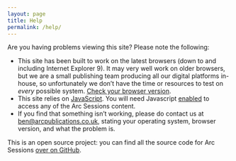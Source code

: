 ```yaml
---
layout: page
title: Help
permalink: /help/
---
```


Are you having problems viewing this site? Please note the following:

- This site has been built to work on the latest browsers (down to and including Internet Explorer 9). It may very well work on older browsers, but we are a small publishing team producing all our digital platforms in-house, so unfortunately we don&rsquo;t have the time or resources to test on *every* possible system. [Check your browser version](https://whatbrowser.org/).
- This site relies on [JavaScript](http://enable-javascript.com/). You will need Javascript [enabled](http://enable-javascript.com/) to access any of the Arc Sessions content.
- If you find that something isn&rsquo;t working, please do contact us at [ben@arcpublications.co.uk](mailto:ben@arcpublications.co.uk?subject=Arc%20Sessions%20bug), stating your operating system, browser version, and what the problem is.

This is an open source project: you can find all the source code for Arc Sessions [over on GitHub](https://github.com/Leeds-eBooks/ArcSessions).
